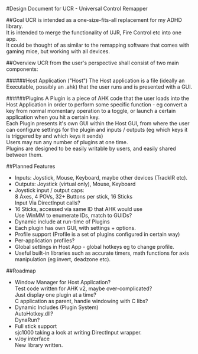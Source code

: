 #Design Document for UCR - Universal Control Remapper

##Goal
UCR is intended as a one-size-fits-all replacement for my ADHD library.   
It is intended to merge the functionality of UJR, Fire Control etc into one app.   
It could be thought of as similar to the remapping software that comes with gaming mice, but working with all devices.

##Overview
UCR from the user's perspective shall consist of two main components:

######Host Application ("Host")
The Host application is a file (ideally an Executable, possibly an .ahk) that the user runs and is presented with a GUI.   

######Plugins
A Plugin is a piece of AHK code that the user loads into the Host Application in order to perform some specific function - eg convert a key from normal momentary operation to a toggle, or launch a certain application when you hit a certain key.   
Each Plugin presents it's own GUI within the Host GUI, from where the user can configure settings for the plugin and inputs / outputs (eg which keys it is triggered by and which keys it sends)  
Users may run any number of plugins at one time.   
Plugins are designed to be easily writable by users, and easily shared between them.   

##Planned Features
* Inputs: Joystick, Mouse, Keyboard, maybe other devices (TrackIR etc).
* Outputs: Joystick (virtual only), Mouse, Keyboard
* Joystick input / output caps:   
8 Axes, 4 POVs, 32+ Buttons per stick, 16 Sticks   
Input Via DirectInput calls?   
* 16 Sticks, accessed via same ID that AHK would use   
Use WinMM to enumerate IDs, match to GUIDs?   
* Dynamic include at run-time of Plugins
* Each plugin has own GUI, with settings + options.
* Profile support (Profile is a set of plugins configured in certain way)
* Per-application profiles?
* Global settings in Host App - global hotkeys eg to change profile.
* Useful built-in libraries such as accurate timers, math functions for axis manipulation (eg invert, deadzone etc).



##Roadmap
* Window Manager for Host Application?   
Test code written for AHK v2, maybe over-complicated?   
Just display one plugin at a time?   
C application as parent, handle windowing with C libs?
* Dynamic Includes (Plugin System)   
AutoHotkey.dll?   
DynaRun?   
* Full stick support   
sjc1000 taking a look at writing DirectInput wrapper.   
* vJoy interface   
New library written.   

